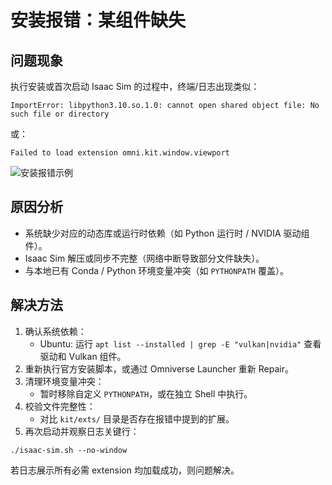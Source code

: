 # 安装报错：某组件缺失

## 问题现象
执行安装或首次启动 Isaac Sim 的过程中，终端/日志出现类似：
```
ImportError: libpython3.10.so.1.0: cannot open shared object file: No such file or directory
```
或：
```
Failed to load extension omni.kit.window.viewport
```
![安装报错示例](../images/installation-error-1.png)

## 原因分析
- 系统缺少对应的动态库或运行时依赖（如 Python 运行时 / NVIDIA 驱动组件）。
- Isaac Sim 解压或同步不完整（网络中断导致部分文件缺失）。
- 与本地已有 Conda / Python 环境变量冲突（如 `PYTHONPATH` 覆盖）。

## 解决方法
1. 确认系统依赖：
   - Ubuntu: 运行 `apt list --installed | grep -E "vulkan|nvidia"` 查看驱动和 Vulkan 组件。
2. 重新执行官方安装脚本，或通过 Omniverse Launcher 重新 Repair。
3. 清理环境变量冲突：
   - 暂时移除自定义 `PYTHONPATH`，或在独立 Shell 中执行。
4. 校验文件完整性：
   - 对比 `kit/exts/` 目录是否存在报错中提到的扩展。
5. 再次启动并观察日志关键行：
```
./isaac-sim.sh --no-window
```
若日志展示所有必需 extension 均加载成功，则问题解决。
